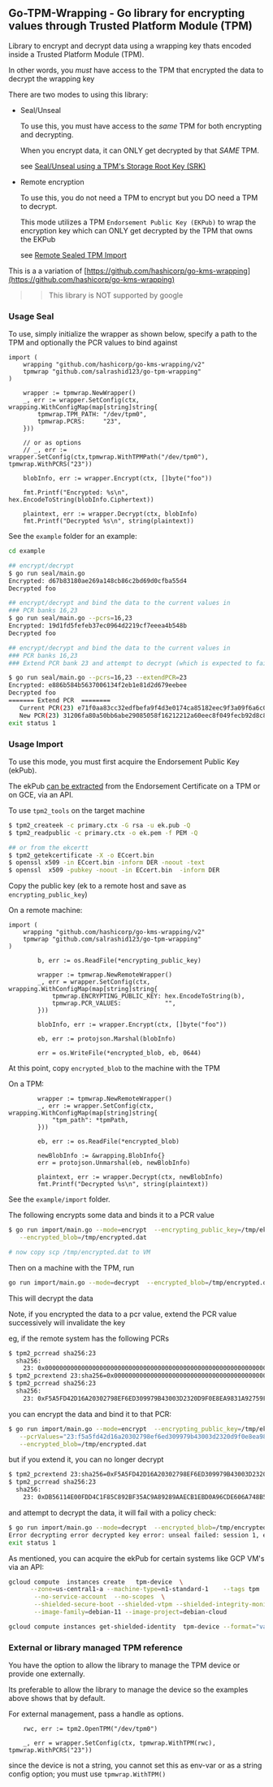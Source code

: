 
## Go-TPM-Wrapping - Go library for encrypting values through Trusted Platform Module (TPM)

Library to encrypt and decrypt data using a wrapping key thats encoded inside a Trusted Platform Module (TPM).

In other words, you *must* have access to the TPM that encrypted the data to decrypt the wrapping key


There are two modes to using this library:

* Seal/Unseal 

  To use this, you must have access to the *same* TPM for both encrypting and decrypting.

  When you encrypt data, it can ONLY get decrypted by that *SAME* TPM.

  see [Seal/Unseal using a TPM's Storage Root Key (SRK)](https://github.com/salrashid123/tpm2/tree/master/srk_seal_unseal)

* Remote encryption

  To use this, you do not need a TPM to encrypt but you DO need a TPM to decrypt.

  This mode utilizes a TPM `Endorsement Public Key (EKPub)` to wrap the encryption key which can ONLY get decrypted by the TPM that owns the EKPub

  see [Remote Sealed TPM Import](https://github.com/salrashid123/gcp_tpm_sealed_keys/tree/main?tab=readme-ov-file#sealed-symmetric-key)

This is a a variation of [https://github.com/hashicorp/go-kms-wrapping](https://github.com/hashicorp/go-kms-wrapping)

>> This library is NOT supported by google

### Usage Seal

To use, simply initialize the wrapper as shown below, specify a path to the TPM and optionally the PCR values to bind against

```golang
import (
	wrapping "github.com/hashicorp/go-kms-wrapping/v2"
	tpmwrap "github.com/salrashid123/go-tpm-wrapping"
)

	wrapper := tpmwrap.NewWrapper()
	_, err := wrapper.SetConfig(ctx, wrapping.WithConfigMap(map[string]string{
		tpmwrap.TPM_PATH: "/dev/tpm0",
		tpmwrap.PCRS:     "23",
	}))

	// or as options
	// _, err := wrapper.SetConfig(ctx,tpmwrap.WithTPMPath("/dev/tpm0"), tpmwrap.WithPCRS("23"))	

	blobInfo, err := wrapper.Encrypt(ctx, []byte("foo"))

	fmt.Printf("Encrypted: %s\n", hex.EncodeToString(blobInfo.Ciphertext))

	plaintext, err := wrapper.Decrypt(ctx, blobInfo)
	fmt.Printf("Decrypted %s\n", string(plaintext))
```

See the `example` folder for an example:

```bash
cd example

## encrypt/decrypt
$ go run seal/main.go 
Encrypted: d67b83180ae269a148cb86c2bd69d0cfba55d4
Decrypted foo

## encrypt/decrypt and bind the data to the current values in
### PCR banks 16,23
$ go run seal/main.go --pcrs=16,23
Encrypted: 19d1fd5fefeb37ec0964d2219cf7eeea4b548b
Decrypted foo

## encrypt/decrypt and bind the data to the current values in
### PCR banks 16,23
### Extend PCR bank 23 and attempt to decrypt (which is expected to fail)

$ go run seal/main.go --pcrs=16,23 --extendPCR=23
Encrypted: e886b584b5637006134f2eb1e81d2d679eebee
Decrypted foo
======= Extend PCR  ========
   Current PCR(23) e71f0aa83cc32edfbefa9f4d3e0174ca85182eec9f3a09f6a6c0df6377a510d7   
   New PCR(23) 31206fa80a50bb6abe29085058f16212212a60eec8f049fecb92d8c8e0a84bc0Error decrypting failed to unsealing key: failed to certify PCRs: PCR 23 mismatch: expected e71f0aa83cc32edfbefa9f4d3e0174ca85182eec9f3a09f6a6c0df6377a510d7, got 31206fa80a50bb6abe29085058f16212212a60eec8f049fecb92d8c8e0a84bc0
exit status 1
```

### Usage Import

To use this mode, you must first acquire the Endorsement Public Key (ekPub). 

The ekPub [can be extracted](https://github.com/salrashid123/tpm2/tree/master/ek_import_blob) from the Endorsement Certificate on a TPM or on GCE, via an API.

To use `tpm2_tools` on the target machine

```bash
$ tpm2_createek -c primary.ctx -G rsa -u ek.pub -Q
$ tpm2_readpublic -c primary.ctx -o ek.pem -f PEM -Q

## or from the ekcertt
$ tpm2_getekcertificate -X -o ECcert.bin
$ openssl x509 -in ECcert.bin -inform DER -noout -text
$ openssl  x509 -pubkey -noout -in ECcert.bin  -inform DER 
```

Copy the public key (ek to a remote host and save as `encrypting_public_key`)

On a remote machine:

```golang
import (
	wrapping "github.com/hashicorp/go-kms-wrapping/v2"
	tpmwrap "github.com/salrashid123/go-tpm-wrapping"
)

		b, err := os.ReadFile(*encrypting_public_key)

		wrapper := tpmwrap.NewRemoteWrapper()
		_, err = wrapper.SetConfig(ctx, wrapping.WithConfigMap(map[string]string{
			tpmwrap.ENCRYPTING_PUBLIC_KEY: hex.EncodeToString(b),
			tpmwrap.PCR_VALUES:            "",
		}))

		blobInfo, err := wrapper.Encrypt(ctx, []byte("foo"))

		eb, err := protojson.Marshal(blobInfo)

		err = os.WriteFile(*encrypted_blob, eb, 0644)
```

At this point, copy `encrypted_blob` to the machine with the TPM

On a TPM:

```golang
		wrapper := tpmwrap.NewRemoteWrapper()
		_, err := wrapper.SetConfig(ctx, wrapping.WithConfigMap(map[string]string{
			"tpm_path": *tpmPath,
		}))

		eb, err := os.ReadFile(*encrypted_blob)

		newBlobInfo := &wrapping.BlobInfo{}
		err = protojson.Unmarshal(eb, newBlobInfo)

		plaintext, err := wrapper.Decrypt(ctx, newBlobInfo)
		fmt.Printf("Decrypted %s\n", string(plaintext))

```

See the `example/import` folder.

The following encrypts some data and binds it to a PCR value

```bash
$ go run import/main.go --mode=encrypt  --encrypting_public_key=/tmp/ek.pem   \
   --encrypted_blob=/tmp/encrypted.dat

# now copy scp /tmp/encrypted.dat to VM
```

Then on a machine with the TPM, run

```bash
go run import/main.go --mode=decrypt  --encrypted_blob=/tmp/encrypted.dat
```

This will decrypt the data

Note, if you encrypted the data to a pcr value, extend the PCR value successively will invalidate the key

eg, if the remote system has the following PCRs

```bash
$ tpm2_pcrread sha256:23
  sha256:
    23: 0x0000000000000000000000000000000000000000000000000000000000000000
$ tpm2_pcrextend 23:sha256=0x0000000000000000000000000000000000000000000000000000000000000000
$ tpm2_pcrread sha256:23
  sha256:
    23: 0xF5A5FD42D16A20302798EF6ED309979B43003D2320D9F0E8EA9831A92759FB4B
```

you can encrypt the data and bind it to that PCR:

```bash
$ go run import/main.go --mode=encrypt  --encrypting_public_key=/tmp/ek.pem  \
   --pcrValues="23:f5a5fd42d16a20302798ef6ed309979b43003d2320d9f0e8ea9831a92759fb4b" \
   --encrypted_blob=/tmp/encrypted.dat
```

but if you extend it, you can no longer decrypt 

```bash
$ tpm2_pcrextend 23:sha256=0xF5A5FD42D16A20302798EF6ED309979B43003D2320D9F0E8EA9831A92759FB4B
$ tpm2_pcrread sha256:23
  sha256:
    23: 0xDB56114E00FDD4C1F85C892BF35AC9A89289AAECB1EBD0A96CDE606A748B5D71
```

and attempt to decrypt the data, it will fail with a policy check:

```bash
$ go run import/main.go --mode=decrypt  --encrypted_blob=/tmp/encrypted.dat
Error decrypting error decrypted key error: unseal failed: session 1, error code 0x1d : a policy check failed
exit status 1
```

As mentioned, you can acquire the ekPub for certain systems like GCP VM's via an API:

```bash
gcloud compute  instances create   tpm-device  \
      --zone=us-central1-a --machine-type=n1-standard-1    --tags tpm  \
	   --no-service-account  --no-scopes  \
	   --shielded-secure-boot --shielded-vtpm --shielded-integrity-monitoring \
	   --image-family=debian-11 --image-project=debian-cloud

gcloud compute instances get-shielded-identity  tpm-device --format="value(encryptionKey.ekPub)" > /tmp/ek.pem
```

### External or library managed TPM reference

You have the option to allow the library to manage the TPM device or provide one externally.

Its preferable to allow the library to manage the device so the examples above shows that by default.

For external management, pass a handle as options.

```golang
	rwc, err := tpm2.OpenTPM("/dev/tpm0")

	_, err = wrapper.SetConfig(ctx, tpmwrap.WithTPM(rwc), tpmwrap.WithPCRS("23"))
```

since the device is not a string, you cannot set this as env-var or as a string config option; you must use `tpmwrap.WithTPM()`